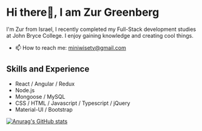 #  Hi there👋, I am Zur Greenberg

I'm Zur from Israel, I recently completed my Full-Stack development studies at John Bryce College.
I enjoy gaining knowledge and creating cool things.  

- 📫 How to reach me: miniwisetv@gmail.com 

## Skills and Experience 
- React / Angular / Redux
-  Node.js 
- Mongoose / MySQL
- CSS / HTML / Javascript / Typescript / jQuery
- Material-UI / Bootstrap 


[![Anurag's GitHub stats](https://github-readme-stats.vercel.app/api?username=zurgalos)](https://github.com/zurgalos/github-readme-stats)

<!--
**zurgalos/zurgalos** is a ✨ _special_ ✨ repository because its `README.md` (this file) appears on your GitHub profile.

Here are some ideas to get you started:

- 🔭 I’m currently working on ...
- 🌱 I’m currently learning ...
- 👯 I’m looking to collaborate on ...
- 🤔 I’m looking for help with ...
- 💬 Ask me about ...
- 📫 How to reach me: ...
- 😄 Pronouns: ...
- ⚡ Fun fact: ...
-->
